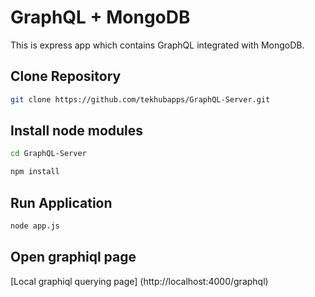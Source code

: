 # GraphQL + MongoDB

This is express app which contains GraphQL integrated with MongoDB.

<!-- [Tutorial Video](https://youtu.be/DR1d62NpJw0) -->

## Clone Repository

```bash
git clone https://github.com/tekhubapps/GraphQL-Server.git
```

## Install node modules

```bash
cd GraphQL-Server
```
```bash
npm install
```

## Run Application

```bash
node app.js
```

## Open graphiql page

[Local graphiql querying page] (http://localhost:4000/graphql)
